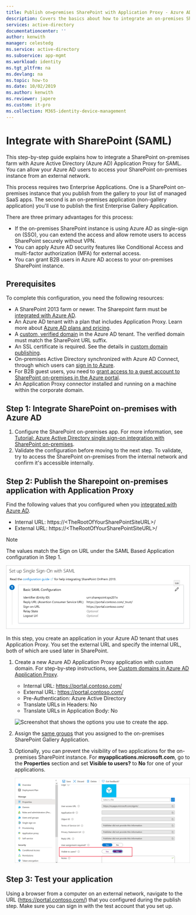 ```yaml
---
title: Publish on=premises SharePoint with Application Proxy - Azure AD
description: Covers the basics about how to integrate an on-premises SharePoint server with Azure AD Application Proxy for SAML.
services: active-directory
documentationcenter: ''
author: kenwith
manager: celestedg
ms.service: active-directory
ms.subservice: app-mgmt
ms.workload: identity
ms.tgt_pltfrm: na
ms.devlang: na
ms.topic: how-to
ms.date: 10/02/2019
ms.author: kenwith
ms.reviewer: japere
ms.custom: it-pro
ms.collection: M365-identity-device-management
---
```


# Integrate with SharePoint (SAML)

This step-by-step guide explains how to integrate a SharePoint on-premises farm with Azure Active Directory (Azure AD) Application Proxy for SAML. You can allow your Azure AD users to access your SharePoint on-premises instance from an external network. 

This process requires two Enterprise Applications. One is a SharePoint on-premises instance that you publish from the gallery to your list of managed SaaS apps. The second is an on-premises application (non-gallery application) you'll use to publish the first Enterprise Gallery Application.

There are three primary advantages for this process: 

 - If the on-premises SharePoint instance is using Azure AD as single-sign on (SSO), you can extend the access and allow remote users to access SharePoint securely without VPN.
 - You can apply Azure AD security features like Conditional Access and multi-factor authorization (MFA) for external access.
 - You can grant B2B users in Azure AD access to your on-premises SharePoint instance. 

## Prerequisites

To complete this configuration, you need the following resources:
 - A SharePoint 2013 farm or newer. The Sharepoint farm must be [integrated with Azure AD](https://docs.microsoft.com/azure/active-directory/saas-apps/sharepoint-on-premises-tutorial).
 - An Azure AD tenant with a plan that includes Application Proxy. Learn more about [Azure AD plans and pricing](https://azure.microsoft.com/pricing/details/active-directory/).
 - A [custom, verified domain](https://docs.microsoft.com/azure/active-directory/fundamentals/add-custom-domain) in the Azure AD tenant. The verified domain must match the SharePoint URL suffix.
 - An SSL certificate is required. See the details in [custom domain publishing](https://docs.microsoft.com/azure/active-directory/manage-apps/application-proxy-configure-custom-domain).
 - On-premises Active Directory synchronized with Azure AD Connect, through which users can [sign in to Azure](https://docs.microsoft.com/azure/active-directory/hybrid/plan-connect-user-signin). 
 - For B2B guest users, you need to [grant access to a guest account to SharePoint on-premises in the Azure portal](https://docs.microsoft.com/azure/active-directory/saas-apps/sharepoint-on-premises-tutorial#grant-access-to-a-guest-account-to-sharepoint-on-premises-in-the-azure-portal).
 - An Application Proxy connector installed and running on a machine within the corporate domain.


## Step 1: Integrate SharePoint on-premises with Azure AD 

1. Configure the SharePoint on-premises app. For more information, see [Tutorial: Azure Active Directory single sign-on integration with SharePoint on-premises](https://docs.microsoft.com/azure/active-directory/saas-apps/sharepoint-on-premises-tutorial).
2. Validate the configuration before moving to the next step. To validate, try to access the SharePoint on-premises from the internal network and confirm it's accessible internally. 


## Step 2: Publish the Sharepoint on-premises application with Application Proxy

Find the following values that you configured when you [integrated with Azure AD](https://docs.microsoft.com/azure/active-directory/saas-apps/sharepoint-on-premises-tutorial).

 - Internal URL: https://\<TheRootOfYourSharePointSiteURL>/ 
 - External URL: https://\<TheRootOfYourSharePointSiteURL>/

> [!NOTE]
> The values match the Sign on URL under the SAML Based Application configuration in Step 1.

   ![Screenshot that shows the Sign on URL value.](./media/application-proxy-integrate-with-sharepoint-server/sso-url-saml.png)

In this step, you create an application in your Azure AD tenant that uses Application Proxy. You set the external URL and specify the internal URL, both of which are used later in SharePoint.

 1. Create a new Azure AD Application Proxy application with custom domain. For step-by-step instructions, see [Custom domains in Azure AD Application Proxy](https://docs.microsoft.com/azure/active-directory/manage-apps/application-proxy-configure-custom-domain).

    - Internal URL: https://portal.contoso.com/
    - External URL: https://portal.contoso.com/
    - Pre-Authentication: Azure Active Directory
    - Translate URLs in Headers: No
    - Translate URLs in Application Body: No

    ![Screenshot that shows the options you use to create the app.](./media/application-proxy-integrate-with-sharepoint-server/create-application-azure-active-directory.png)


2. Assign the [same groups](https://docs.microsoft.com/azure/active-directory/saas-apps/sharepoint-on-premises-tutorial#create-an-azure-ad-security-group-in-the-azure-portal) that you assigned to the on-premises SharePoint Gallery Application.

3. Optionally, you can prevent the visibility of two applications for the on-premises SharePoint instance. For **myapplications.microsoft.com**, go to the **Properties** section and set **Visible to users?** to **No** for one of your applications. 

   ![Screenshot that shows where to set the Visible to users? option.](./media/application-proxy-integrate-with-sharepoint-server/configure-properties.png)
 
## Step 3: Test your application

Using a browser from a computer on an external network, navigate to the URL (https://portal.contoso.com/) that you configured during the publish step. Make sure you can sign in with the test account that you set up.

